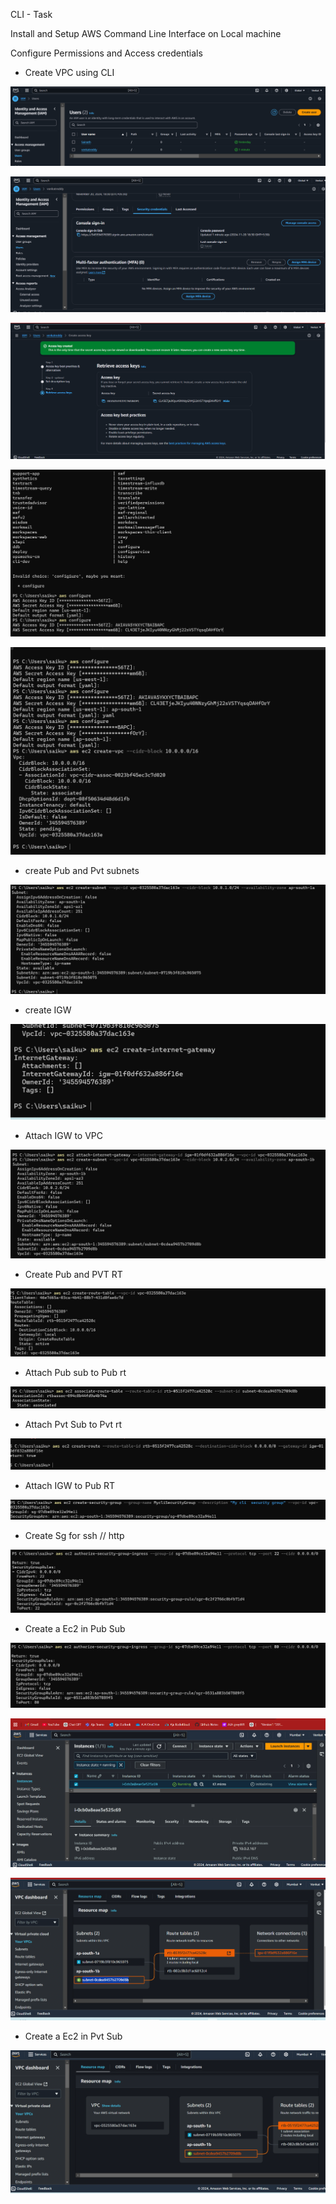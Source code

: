 CLI - Task

Install and Setup AWS Command Line Interface on Local machine

Configure Permissions and Access credentials 

- Create VPC using CLI

![Preview](./images/cli1.png)

![Preview](./images/cli2.png)

![Preview](./images/cli3.png)

![Preview](./images/cli4.png)

![Preview](./images/cli5.png)

- create Pub and Pvt subnets

![Preview](./images/cli6.png)

- create IGW

![Preview](./images/cli7.png)

- Attach IGW to VPC

![Preview](./images/cli8.png)

- Create Pub and PVT RT

![Preview](./images/cli9.png)

- Attach Pub sub to Pub rt

![Preview](./images/cli10.png)

- Attach Pvt Sub to Pvt rt

![Preview](./images/cli11.png)

- Attach IGW to Pub RT

![Preview](./images/cli12.png)

- Create Sg for ssh // http

![Preview](./images/cli13.png)

- Create a Ec2 in Pub Sub

![Preview](./images/cli14.png)

![Preview](./images/cli16.png)

![Preview](./images/cli17.png)

- Create a Ec2 in Pvt Sub 

![Preview](./images/cli18.png)